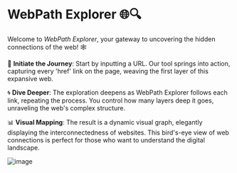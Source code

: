 # WebPath Explorer 🌐🔍

Welcome to *WebPath Explorer*, your gateway to uncovering the hidden connections of the web! 🕸️

🔗 **Initiate the Journey**: Start by inputting a URL. Our tool springs into action, capturing every 'href' link on the page, weaving the first layer of this expansive web.

🌀 **Dive Deeper**: The exploration deepens as WebPath Explorer follows each link, repeating the process. You control how many layers deep it goes, unraveling the web's complex structure.

📊 **Visual Mapping**: The result is a dynamic visual graph, elegantly displaying the interconnectedness of websites. This bird's-eye view of web connections is perfect for those who want to understand the digital landscape.

![image](https://github.com/Bentlybro/WebPath-Explorer/assets/27962737/4c4c8958-fd57-4a6a-b6cc-96967c578009)
